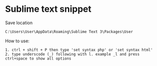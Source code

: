 # Sublime text snippet  

Save location  

    C:\Users\User\AppData\Roaming\Sublime Text 3\Packages\User
    
How to use:

    1. ctrl + shift + P then type 'set syntax php' or 'set syntax html'
    2. type underscode (_) following with l. example _l and press ctrl+space to show all options
